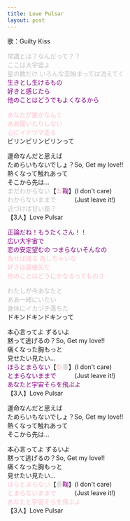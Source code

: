 ```yaml
---
title: Love Pulsar
layout: post
---
```

歌：Guilty Kiss

<p><font color="silver">常識とは？なんだって？？<br />
ここは大宇宙よ<br />
星の数だけ いろんな恋始まっては消えてく</font><br />
<font color="purple">生きとし生けるもの<br />
好きと感じたら<br />
他のことはどうでもよくなるから</font></p>

<p><font color="pink">あなたが誰かなんて<br />
ああ聞いたりしない<br />
心にイナヅマ走る</font><br />
ビリンビリンビリンって</p>

<p>運命なんだと思えば<br />
ためらいもないでしょ？So, Get my love!!<br />
熱くなって触れあって<br />
そこから先は…<br />
<font color="silver">まだわからない</font>【<font color="pink">梨</font><font color="purple">鞠</font>】(I don't care)<br />
<font color="silver">わからないままで</font>　　　(Just leave it!)<br />
<font color="silver">近づけば甘い罠？</font><br />
【3人】Love Pulsar</p>

<p><font color="purple">正論だね！もうたくさん！！<br />
広い大宇宙で<br />
恋の安定望むの つまらないそんなの</font><br />
<font color="pink">為せば成る 為しちゃいな<br />
好きは最優先だ<br />
他のことはどうにかなるってものさ</font></p>

<p><font color="silver">わたしが今あなたと<br />
ああ一緒にいたい<br />
身体にイカヅチ落ちた</font><br />
ドキンドキンドキンって</p>

<p>本心言ってよ ずるいよ<br />
黙って逃げるの？So, Get my love!!<br />
痛くなった胸もっと<br />
見せたい見たい…<br />
<font color="purple">ほらとまらない</font>【<font color="pink">梨</font><font color="silver">善</font>】(I don't care)<br />
<font color="purple">とまらないままで</font>　　　(Just leave it!)<br />
<font color="purple">あなたと宇宙そらを飛ぶよ</font><br />
【3人】Love Pulsar</p>

<p>運命なんだと思えば<br />
ためらいもないでしょ？So, Get my love!!<br />
熱くなって触れあって<br />
そこから先は…</p>

<p>本心言ってよ ずるいよ<br />
黙って逃げるの？So, Get my love!!<br />
痛くなった胸もっと<br />
見せたい見たい…<br />
<font color="pink">ほらとまらない</font>【<font color="silver">善</font><font color="purple">鞠</font>】(I don't care)<br />
<font color="pink">とまらないままで</font>　　　(Just leave it!)<br />
<font color="pink">あなたと宇宙そらを飛ぶよ</font><br />
【3人】Love Pulsar</p>